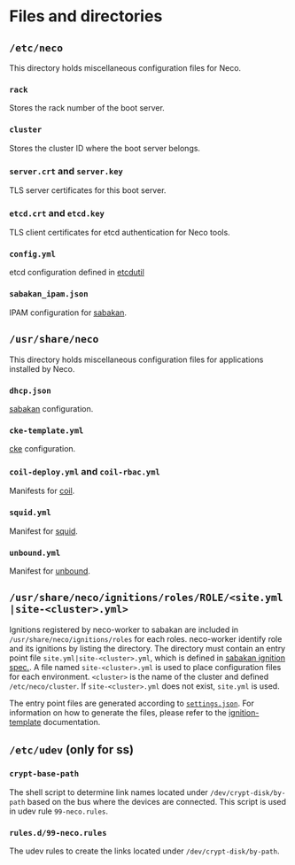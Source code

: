 Files and directories
=====================

`/etc/neco`
-----------

This directory holds miscellaneous configuration files for Neco.

### `rack`

Stores the rack number of the boot server.

### `cluster`

Stores the cluster ID where the boot server belongs.

### `server.crt` and `server.key`

TLS server certificates for this boot server.

### `etcd.crt` and `etcd.key`

TLS client certificates for etcd authentication for Neco tools.

### `config.yml`

etcd configuration defined in [etcdutil][]

### `sabakan_ipam.json`

IPAM configuration for [sabakan][].

`/usr/share/neco`
-----------------

This directory holds miscellaneous configuration files for applications installed by Neco.

### `dhcp.json`

[sabakan][] configuration.

### `cke-template.yml`

[cke][] configuration.

### `coil-deploy.yml` and `coil-rbac.yml`

Manifests for [coil][].

### `squid.yml`

Manifest for [squid][].

### `unbound.yml`

Manifest for [unbound][].

`/usr/share/neco/ignitions/roles/ROLE/<site.yml|site-<cluster>.yml>`
-----------------------------------------------

Ignitions registered by neco-worker to sabakan are included in `/usr/share/neco/ignitions/roles` for each roles.
neco-worker identify role and its ignitions by listing the directory.
The directory must contain an entry point file `site.yml|site-<cluster>.yml`, which is defined in [sabakan ignition spec.][ignition.md].
A file named `site-<cluster>.yml` is used to place configuration files for each environment.
`<cluster>` is the name of the cluster and defined `/etc/neco/cluster`.
If `site-<cluster>.yml` does not exist, `site.yml` is used.

The entry point files are generated according to [`settings.json`](../ignition-template/settings.json).
For information on how to generate the files, please refer to the [ignition-template](./ignition-template.md) documentation.

`/etc/udev` (only for ss)
-------------------------

### `crypt-base-path`

The shell script to determine link names located under `/dev/crypt-disk/by-path` based on the bus where the devices are connected. This script is used in udev rule `99-neco.rules`.

### `rules.d/99-neco.rules`

The udev rules to create the links located under `/dev/crypt-disk/by-path`.


[etcdutil]: https://github.com/cybozu-go/etcdutil
[sabakan]: https://github.com/cybozu-go/sabakan
[cke]: https://github.com/cybozu-go/cke
[coil]: https://github.com/cybozu-go/coil
[squid]: http://www.squid-cache.org/
[unbound]: https://nlnetlabs.nl/projects/unbound/about/
[ignition.md]: https://github.com/cybozu-go/sabakan/blob/master/docs/ignition.md
